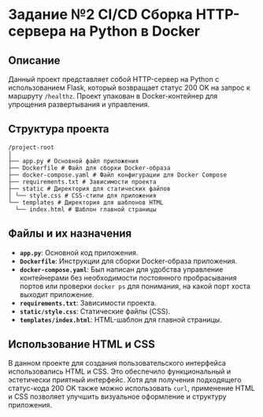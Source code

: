 # Задание №2 CI/CD Сборка HTTP-сервера на Python в Docker

## Описание

Данный проект представляет собой HTTP-сервер на Python с использованием Flask, который возвращает статус 200 OK на запрос к маршруту `/healthz`. Проект упакован в Docker-контейнер для упрощения развертывания и управления.

## Структура проекта
```
/project-root
│
├── app.py # Основной файл приложения
├── Dockerfile # Файл для сборки Docker-образа 
├── docker-compose.yaml # Файл конфигурации для Docker Compose 
├── requirements.txt # Зависимости проекта 
├── static # Директория для статических файлов 
│ └── style.css # CSS-стили для приложения 
└── templates # Директория для шаблонов HTML 
  └── index.html # Шаблон главной страницы
  ```

  ## Файлы и их назначения

- **`app.py`**: Основной код приложения.
- **`Dockerfile`**: Инструкции для сборки Docker-образа приложения.
- **`docker-compose.yaml`**: Был написан для удобства управление контейнерами без необходимости постоянного пробрасывания портов или проверки `docker ps` для понимания, на какой порт хоста выходит приложение.
- **`requirements.txt`**: Зависимости проекта.
- **`static/style.css`**: Статические файлы (CSS).
- **`templates/index.html`**: HTML-шаблон для главной страницы.

## Использование HTML и CSS


В данном проекте для создания пользовательского интерфейса использовались HTML и CSS. Это обеспечило функциональный и эстетически приятный интерфейс. Хотя для получения подходящего статус-кода 200 OK также можно использовать `curl`, применение HTML и CSS позволяет улучшить визуальное оформление и структуру приложения.

